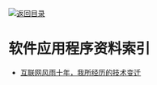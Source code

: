 [![返回目录](https://parg.co/UGo)](https://github.com/wxyyxc1992/Awesome-Links) 
 
 


# 软件应用程序资料索引

* [互联网风雨十年，我所经历的技术变迁 ](http://zhangtielei.com/posts/blog-mobile-to-ai.html)

